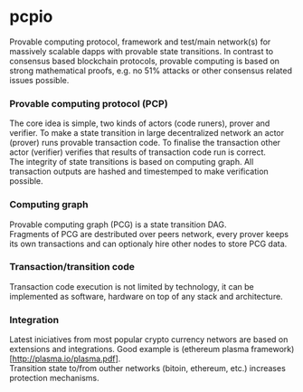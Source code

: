 # pcpio
Provable computing protocol, framework and test/main network(s) for massively scalable dapps with provable state transitions. In contrast to consensus based blockchain protocols, provable computing is based on strong mathematical proofs, e.g. no 51% attacks or other consensus related issues possible.  

### Provable computing protocol (PCP)
The core idea is simple, two kinds of actors (code runers), prover and verifier. To make a state transition in large decentralized network an actor (prover) runs provable transaction code. To finalise the transaction other actor (verifier) verifies that results of transaction code run is correct.  
The integrity of state transitions is based on computing graph. All transaction outputs are hashed and timestemped to make verification possible.     

### Computing graph
Provable computing graph (PCG) is a state transition DAG.  
Fragments of PCG are destributed over peers network, every prover keeps its own transactions and can optionaly hire other nodes to store PCG data.  

### Transaction/transition code
Transaction code execution is not limited by technology, it can be implemented as software, hardware on top of any stack and architecture.

### Integration
Latest iniciatives from most popular crypto currency networs are based on extensions and integrations. Good example is (ethereum plasma framework)[http://plasma.io/plasma.pdf].  
Transition state to/from outher networks (bitoin, ethereum, etc.) increases protection mechanisms.




